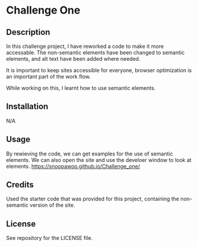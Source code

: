 # Challenge One

## Description

In this challenge project, I have reworked a code to make it more accessable. The non-semantic elements have been changed to semantic elements, and alt text have been added where needed.

It is important to keep sites accessible for everyone, browser optimization is an important part of the work flow.

While working on this, I learnt how to use semantic elements.

## Installation

N/A

## Usage

By rewieving the code, we can get examples for the use of semantic elements.
We can also open the site and use the develoer window to look at elements.
https://snoopawoo.github.io/Challenge_one/

## Credits

Used the starter code that was provided for this project, containing the non-semantic version of the site.

## License

See repository for the LICENSE file.
